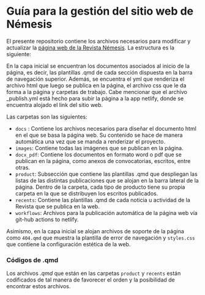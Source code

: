 # Guía para la gestión del sitio web de Némesis

El presente repositorio contiene los archivos necesarios para modificar y actualizar la [página web de la Revista Némesis](https://revistanemesis.netlify.app/). La estructura es la siguiente:

En la capa inicial se encuentran los documentos asociados al inicio de la página, es decir, las plantillas .qmd de cada sección dispuesta en la barra de navegación superior. Además, se encuentra el yml que renderiza el archivo html que luego se publica en la página, el archivo css que le da forma a la página y carpetas de trabajo. Cabe mencionar que el archivo _publish.yml está hecho para subir la página a la app netlify, donde se encuentra alojado el link del sitio web.

Las carpetas son las siguientes:

-   `docs` : Contiene los archivos necesarios para diseñar el documento html en el que se basa la página web. Su contenido se hace de manera automática una vez que se manda a renderizar el proyecto.
-   `images`: Contiene todas las imágenes que se publican en la página.
-   `docx_pdf`: Contiene los documentos en formato word o pdf que se publican en la página, como anexos de convocatorias, escritos, entre otras.
-   `product`: Subsección que contiene las plantillas .qmd que despliegan las listas de las distintas publicaciones que se alojan en la barra lateral de la página. Dentro de la carpeta, cada tipo de producto tiene su propia carpeta en la que se distribuyen los escritos publicados.
-   `recents`: Contiene las plantillas .qmd de cada noticia u actividad de la Revista que se publica en la web.
-   `workflows`: Archivos para la publicación automática de la página web vía git-hub actions to netlify.

Asimismo, en la capa inicial se alojan archivos de soporte de la página como `404.qmd` que muestra la plantilla de error de navegación y `styles.css` que contiene la configuración estética de la web.

### Códigos de .qmd

Los archivos *.qmd* que están en las carpetas `product` y `recents` están codificados de tal manera de favorecer el orden y la posibilidad de encontrar estos archivos. 
